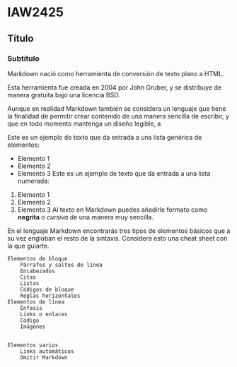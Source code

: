 # IAW2425

## Título
### Subtítulo
Markdown nació como herramienta de conversión de texto plano a HTML.

Esta herramienta fue creada en 2004 por John Gruber, y se distribuye de manera gratuita bajo una licencia BSD.

Aunque en realidad Markdown también se considera un lenguaje que tiene la finalidad de permitir crear contenido de una manera sencilla de escribir, y que en todo momento mantenga un diseño legible, a

Este es un ejemplo de texto que da entrada a una lista genérica de elementos:
- Elemento 1
- Elemento 2
- Elemento 3
Este es un ejemplo de texto que da entrada a una lista numerada:
1. Elemento 1
2. Elemento 2
3. Elemento 3
Al texto en Markdown puedes añadirle formato como **negrita** o *cursiva* de una manera muy sencilla.

En el lenguaje Markdown encontrarás tres tipos de elementos básicos que a su vez engloban el resto de la sintaxis. Considera esto una cheat sheet con la que guiarte.

    Elementos de bloque
        Párrafos y saltos de línea
        Encabezados
        Citas
        Listas
        Códigos de bloque
        Reglas horizontales
    Elementos de línea
        Énfasis
        Links o enlaces
        Código
        Imágenes


    Elementos varios
        Links automáticos
        Omitir Markdown
